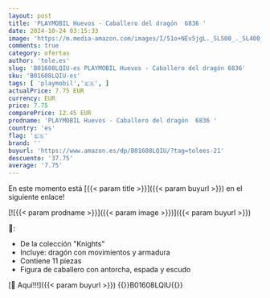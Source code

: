 ```yaml
---
layout: post
title: 'PLAYMOBIL Huevos - Caballero del dragón  6836 '
date: 2024-10-24 03:15:33
image: 'https://m.media-amazon.com/images/I/51o+NEv5jgL._SL500_._SL400_.jpg'
comments: true
category: ofertas
author: 'tole.es'
slug: 'B01608LQIU-es PLAYMOBIL Huevos - Caballero del dragón 6836'
sku: 'B01608LQIU-es'
tags: [ 'playmobil','🇪🇸', ]
actualPrice: 7.75 EUR
currency: EUR
price: 7.75
comparePrice: 12.45 EUR
prodname: 'PLAYMOBIL Huevos - Caballero del dragón  6836 '
country: 'es'
flag: '🇪🇸'
brand: ''
buyurl: 'https://www.amazon.es/dp/B01608LQIU/?tag=tolees-21'
descuento: '37.75'
average: '7.75'
---
```


En este momento está [{{< param title >}}]({{< param buyurl >}}) en el siguiente enlace!

[![{{< param prodname >}}]({{< param image >}})]({{< param buyurl >}})

🔎:

- De la colección "Knights"
- Incluye: dragón con movimientos y armadura
- Contiene 11 piezas
- Figura de caballero con antorcha, espada y escudo

[🛒 Aquí!!!]({{< param buyurl >}})
{{<world>}}B01608LQIU{{</world>}}
